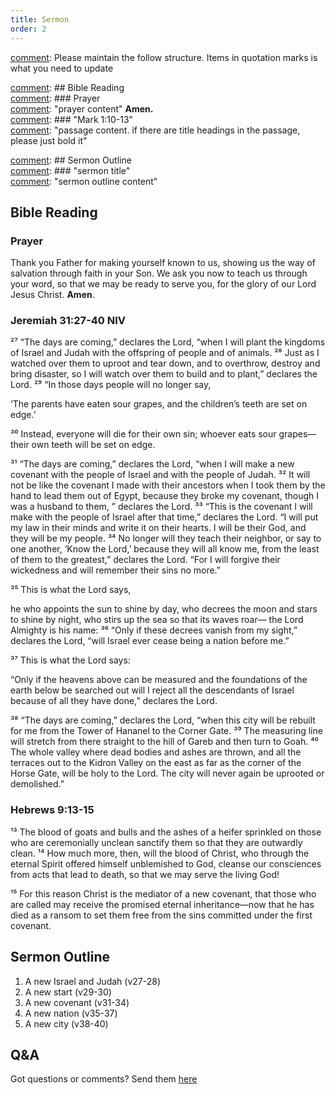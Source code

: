 ```yaml
---
title: Sermon 
order: 2
---
```


[comment]: Please maintain the follow structure. Items in quotation marks is what you need to update

[comment]: ## Bible Reading  
[comment]: ### Prayer  
[comment]: "prayer content"  **Amen.**  
[comment]:  ### "Mark 1:10-13"  
[comment]: "passage content. if there are title headings in the passage, please just bold it"  

[comment]: ## Sermon Outline  
[comment]: ### "sermon title"  
[comment]: "sermon outline content"  

[comment]: ------------------------------------------------------------------------------------

## Bible Reading

### Prayer
Thank you Father for making yourself known to us, showing us the way of salvation through faith in your Son. We ask you now to teach us through your word, so that we may be ready to serve you, for the glory of our Lord Jesus Christ. **Amen**.


### Jeremiah 31:27-40 NIV

²⁷ “The days are coming,” declares the Lord, “when I will plant the kingdoms of Israel and Judah with the offspring of people and of animals. ²⁸ Just as I watched over them to uproot and tear down, and to overthrow, destroy and bring disaster, so I will watch over them to build and to plant,” declares the Lord. ²⁹ “In those days people will no longer say,

‘The parents have eaten sour grapes,
and the children’s teeth are set on edge.’

³⁰ Instead, everyone will die for their own sin; whoever eats sour grapes—their own teeth will be set on edge.

³¹ “The days are coming,” declares the Lord,
“when I will make a new covenant
with the people of Israel
and with the people of Judah.
³² It will not be like the covenant
I made with their ancestors
when I took them by the hand
to lead them out of Egypt,
because they broke my covenant,
though I was a husband to them, ”
declares the Lord.
³³ “This is the covenant I will make with the people of Israel
after that time,” declares the Lord.
“I will put my law in their minds
and write it on their hearts.
I will be their God,
and they will be my people.
³⁴ No longer will they teach their neighbor,
or say to one another, ‘Know the Lord,’
because they will all know me,
from the least of them to the greatest,”
declares the Lord.
“For I will forgive their wickedness
and will remember their sins no more.”

³⁵ This is what the Lord says,

he who appoints the sun
to shine by day,
who decrees the moon and stars
to shine by night,
who stirs up the sea
so that its waves roar—
the Lord Almighty is his name:
³⁶ “Only if these decrees vanish from my sight,”
declares the Lord,
“will Israel ever cease
being a nation before me.”

³⁷ This is what the Lord says:

“Only if the heavens above can be measured
and the foundations of the earth below be searched out
will I reject all the descendants of Israel
because of all they have done,”
declares the Lord.

³⁸ “The days are coming,” declares the Lord, “when this city will be rebuilt for me from the Tower of Hananel to the Corner Gate. ³⁹ The measuring line will stretch from there straight to the hill of Gareb and then turn to Goah. ⁴⁰ The whole valley where dead bodies and ashes are thrown, and all the terraces out to the Kidron Valley on the east as far as the corner of the Horse Gate, will be holy to the Lord. The city will never again be uprooted or demolished.”


### Hebrews 9:13-15

¹³ The blood of goats and bulls and the ashes of a heifer sprinkled on those who are ceremonially unclean sanctify them so that they are outwardly clean. ¹⁴ How much more, then, will the blood of Christ, who through the eternal Spirit offered himself unblemished to God, cleanse our consciences from acts that lead to death, so that we may serve the living God!

¹⁵ For this reason Christ is the mediator of a new covenant, that those who are called may receive the promised eternal inheritance—now that he has died as a ransom to set them free from the sins committed under the first covenant.


## Sermon Outline
1. A new Israel and Judah (v27-28)
2. A new start (v29-30)
3. A new covenant (v31-34)
4. A new nation (v35-37)
5. A new city (v38-40)


## Q&A
Got questions or comments? Send them [here](https://tinyurl.com/SGHACQuestionsAnswers)

